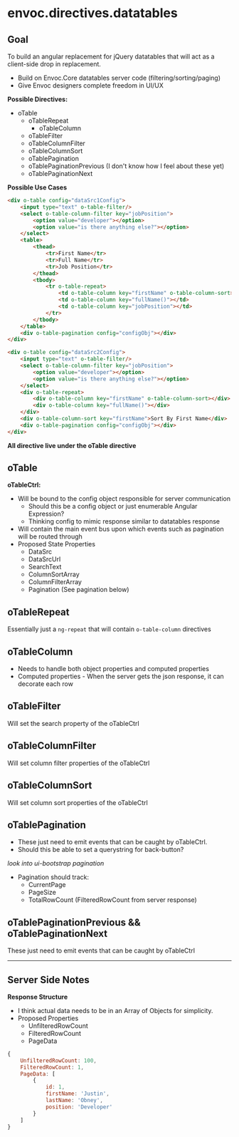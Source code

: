 envoc.directives.datatables
====

Goal
----

To build an angular replacement for jQuery datatables that will 
act as a client-side drop in replacement.

* Build on Envoc.Core datatables server code (filtering/sorting/paging)
* Give Envoc designers complete freedom in UI/UX

__Possible Directives:__
* oTable
    * oTableRepeat
        * oTableColumn
    * oTableFilter
    * oTableColumnFilter
    * oTableColumnSort
    * oTablePagination
    * oTablePaginationPrevious (I don't know how I feel about these yet)
    * oTablePaginationNext

__Possible Use Cases__

```html
<div o-table config="dataSrc1Config">
    <input type="text" o-table-filter/>
    <select o-table-column-filter key="jobPosition">
        <option value="developer"></option>
        <option value="is there anything else?"></option>
    </select>
    <table>
        <thead>
            <tr>First Name</tr>
            <tr>Full Name</tr>
            <tr>Job Position</tr>
        </thead>
        <tbody>
            <tr o-table-repeat>
                <td o-table-column key="firstName" o-table-column-sort></td>
                <td o-table-column key="fullName()"></td>
                <td o-table-column key="jobPosition"></td>
            </tr>
        </tbody>
    </table>
    <div o-table-pagination config="configObj"></div>
</div>
```

```html
<div o-table config="dataSrc2Config">
    <input type="text" o-table-filter/>
    <select o-table-column-filter key="jobPosition">
        <option value="developer"></option>
        <option value="is there anything else?"></option>
    </select>
    <div o-table-repeat>
        <div o-table-column key="firstName" o-table-column-sort></div>
        <div o-table-column key="fullName()"></div>
    </div>
    <div o-table-column-sort key="firstName">Sort By First Name</div>
    <div o-table-pagination config="configObj"></div>
</div>
```

__All directive live under the oTable directive__

oTable
----

__oTableCtrl:__

* Will be bound to the config object responsible for server communication
    * Should this be a config object or just enumerable Angular Expression?
    * Thinking config to mimic response similar to datatables response
* Will contain the main event bus upon which events such as pagination will be routed through
* Proposed State Properties
    * DataSrc
    * DataSrcUrl
    * SearchText
    * ColumnSortArray
    * ColumnFilterArray
    * Pagination (See pagination below)

oTableRepeat
----

Essentially just a `ng-repeat` that will contain `o-table-column` directives

oTableColumn
----

* Needs to handle both object properties and computed properties
* Computed properties - When the server gets the json response, it can decorate each row

oTableFilter
----

Will set the search property of the oTableCtrl

oTableColumnFilter
----

Will set column filter properties of the oTableCtrl

oTableColumnSort
----

Will set column sort properties of the oTableCtrl

oTablePagination
----

* These just need to emit events that can be caught by oTableCtrl.
* Should this be able to set a querystring for back-button?

_look into ui-bootstrap pagination_

* Pagination should track:
    * CurrentPage
    * PageSize
    * TotalRowCount (FilteredRowCount from server response)

oTablePaginationPrevious && oTablePaginationNext
----

These just need to emit events that can be caught by oTableCtrl

*****

Server Side Notes
----

__Response Structure__

* I think actual data needs to be in an Array of Objects for simplicity.
* Proposed Properties
    * UnfilteredRowCount
    * FilteredRowCount
    * PageData

```javascript
{
    UnfilteredRowCount: 100,
    FilteredRowCount: 1,
    PageData: [
        {
            id: 1,
            firstName: 'Justin',
            lastName: 'Obney',
            position: 'Developer'
        }
    ]
}
```